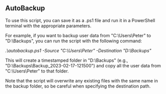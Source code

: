 <h2>AutoBackup</h2>
To use this script, you can save it as a .ps1 file and run it in a PowerShell terminal with the appropriate parameters. 

For example, if you want to backup user data from "C:\Users\Peter" to "D:\Backups", you can run the script with the following command:

<i>.\autobackup.ps1 -Source "C:\Users\Peter" -Destination "D:\Backups"</i>

This will create a timestamped folder in "D:\Backups" (e.g., "D:\Backups\Backup_2023-02-17-121500") and copy all the user data from "C:\Users\Peter" to that folder. 

Note that the script will overwrite any existing files with the same name in the backup folder, so be careful when specifying the destination path.
